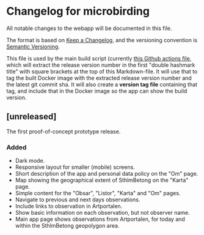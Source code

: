 # Changelog for microbirding

All notable changes to the webapp will be documented in this file.

The format is based on [Keep a Changelog](https://keepachangelog.com/en/1.1.0/), and the versioning convention is [Semantic Versioning](https://semver.org/spec/v2.0.0.html).

This file is used by the main build script (currently [this Github actions file](https://github.com/pacoispaco/microbirding/blob/main/.github/workflows/cicd-dev.yml), which will extract the release version number in the first "double hashmark title" with square brackets at the top of this Markdown-file. It will use that to tag the built Docker image with the extracted release version number and the latest git commit sha. It will also create a **version tag file**  containing that tag, and include that in the Docker image so the app can show the build version.

## [unreleased]

The first proof-of-concept prototype release.

### Added

- Dark mode.
- Responsive layout for smaller (mobile) screens.
- Short description of the app and personal data policy on the "Om" page.
- Map showing the geographical extent of SthlmBetong on the "Karta" page.
- Simple content for the "Obsar", "Listor", "Karta" and "Om" pages.
- Navigate to previous and next days observations.
- Include links to observation in Artportalen.
- Show basic information on each observation, but not observer name.
- Main app page shows observations from Artportalen, for today and within the SthlmBetong geopolygon area.
